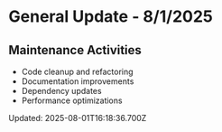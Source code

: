 # General Update - 8/1/2025

## Maintenance Activities

- Code cleanup and refactoring
- Documentation improvements
- Dependency updates
- Performance optimizations

Updated: 2025-08-01T16:18:36.700Z
